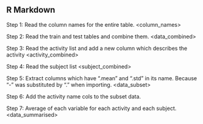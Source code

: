 R Markdown
----------

Step 1: Read the column names for the entire table. <column_names>

Step 2: Read the train and test tables and combine them. <data_combined>

Step 3: Read the activity list and add a new column which describes the
activity <activity_combined>

Step 4: Read the subject list <subject_combined>

Step 5: Extract columns which have “.mean” and “.std” in its name.
Because “-” was substituted by “.” when importing. <data_subset>

Step 6: Add the activity name cols to the subset data.

Step 7: Average of each variable for each activity and each subject.
<data_summarised>
